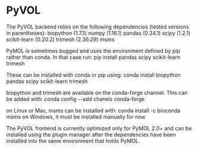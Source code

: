 # PyVOL

The PyVOL backend relies on the following dependencies (tested versions in parentheses):
biopython (1.73)
numpy (1.16.1)
pandas (0.24.1)
scipy (1.2.1)
scikit-learn (0.20.2)
trimesh (2.36.29)
msms

PyMOL is sometimes bugged and uses the environment defined by pip rather than conda. In that case run:
pip install pandas scipy scikit-learn trimesh

These can be installed with conda or pip using:
conda install biopython pandas scipy scikit-learn trimesh

biopython and trimesh are available on the conda-forge channel. This can be added with:
conda config --add chanels conda-forge

on Linux or Mac, msms can be installed with:
conda install -c bioconda msms
on Windows, it must be installed manually for now

The PyVOL frontend is currently optimized only for PyMOL 2.0+ and can be installed using the plugin manager after the dependencies have been installed into the same environment that holds PyMOL.
